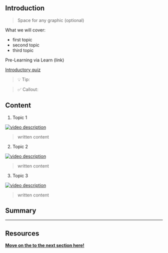 ## Introduction

> Space for any graphic (optional)

What we will cover: 

- first topic
- second topic
- third topic

Pre-Learning via Learn (link)

[Introductory quiz](https://zealous-pebble-06ae2440f.azurestaticapps.net)

> 💡 Tip:

> ✅ Callout: 

## Content

1. Topic 1

[![video description](./images/screenshot.png)](https://youtube.com/link-here "video description")

> written content

2. Topic 2

[![video description](./images/screenshot.png)](https://youtube.com/link-here "video description")

> written content

3. Topic 3

[![video description](./images/screenshot.png)](https://youtube.com/link-here "video description")

> written content

## Summary

---

## Resources

[**Move on the to the next section here!**](../../2-Building-a-Team/README.md)

